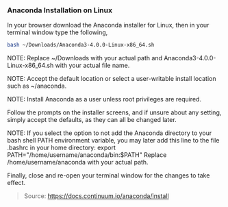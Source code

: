 ### Anaconda Installation on Linux

In your browser download the Anaconda installer for Linux, then in your terminal window type the following,
```sh
bash ~/Downloads/Anaconda3-4.0.0-Linux-x86_64.sh
```

NOTE: Replace ~/Downloads with your actual path and Anaconda3-4.0.0-Linux-x86_64.sh with your actual file name.

NOTE: Accept the default location or select a user-writable install location such as ~/anaconda.

NOTE: Install Anaconda as a user unless root privileges are required.

Follow the prompts on the installer screens, and if unsure about any setting, simply accept the defaults, as they can all be changed later.

NOTE: If you select the option to not add the Anaconda directory to your bash shell PATH environment variable, you may later add this line to the file .bashrc in your home directory: export PATH="/home/username/anaconda/bin:$PATH" Replace /home/username/anaconda with your actual path.

Finally, close and re-open your terminal window for the changes to take effect.

> Source: https://docs.continuum.io/anaconda/install
